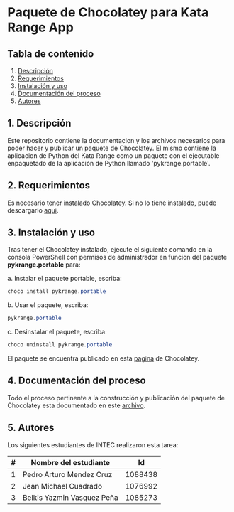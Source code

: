 # Paquete de Chocolatey para Kata Range App
## Tabla de contenido
1. [Descripción](#1-descripción)
2. [Requerimientos](#2-requerimientos)
3. [Instalación y uso](#3-instalación-y-uso)
4. [Documentación del proceso](#4-documentación-del-proceso)
5. [Autores](#5-autores)

## 1. Descripción
Este repositorio contiene la documentacion y los archivos necesarios para poder hacer y publicar un paquete de Chocolatey. El mismo contiene la aplicacion de Python del Kata Range como un paquete con el ejecutable enpaquetado de la aplicación de Python llamado 'pykrange.portable'.

## 2. Requerimientos
Es necesario tener instalado Chocolatey. Si no lo tiene instalado, puede descargarlo [aqui](https://chocolatey.org/install).

## 3. Instalación y uso
Tras tener el Chocolatey instalado, ejecute el siguiente comando en la consola PowerShell con permisos de administrador en funcion del paquete **pykrange.portable** para:

a. Instalar el paquete portable, escriba:
```powershell
choco install pykrange.portable
```

b. Usar el paquete, escriba:
```powershell
pykrange.portable
```

c. Desinstalar el paquete, escriba: 
```powershell
choco uninstall pykrange.portable
```

El paquete se encuentra publicado en esta [pagina](https://community.chocolatey.org/packages/pykrange.portable/0.1.0) de Chocolatey.

## 4. Documentación del proceso
Todo el proceso pertinente a la construcción y publicación del paquete de Chocolatey esta documentado en este [archivo](DOCS.md).

## 5. Autores
Los siguientes estudiantes de INTEC realizaron esta tarea:

| # | Nombre del estudiante | Id |
| ---- | ---- | ---- |
| 1 | Pedro Arturo Mendez Cruz | 1088438
| 2 | Jean Michael Cuadrado | 1076992
| 3 | Belkis Yazmin Vasquez Peña | 1085273